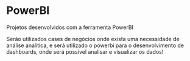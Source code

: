 # PowerBI
Projetos desenvolvidos com a ferramenta PowerBI

Serão utilizados cases de negócios onde exista uma necessidade de análise analítica, e será utilizado o powerbi para o desenvolvimento de dashboards, onde será possível analisar e visualizar os dados!
